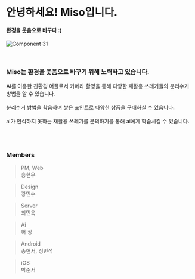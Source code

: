 # 안녕하세요! Miso입니다.
#### 환경을 웃음으로 바꾸다 :)

![Component 31](https://github.com/TeamMiso/.github/assets/101445027/3b8eaf0c-7e90-48f9-a3db-7f0df2dfa5d9)

<br />

### Miso는 환경을 웃음으로 바꾸기 위해 노력하고 있습니다.

Ai를 이용한 친환경 어플로서 카메라 촬영을 통해 다양한 재활용 쓰레기들의 분리수거 방법을 알 수 있습니다.  <br /><br />
분리수거 방법을 학습하며 쌓은 포인트로 다양한 상품을 구매하실 수 있습니다. <br /><br />
ai가 인식하지 못하는 재활용 쓰레기를 문의하기를 통해 ai에게 학습시킬 수 있습니다. <br /><br />

<br />

### Members
> PM, Web <br />
> 송현우

> Design <br />
> 강민수

> Server <br />
> 최민욱

> Ai <br />
> 허 정

> Android <br />
> 송현서, 정민석

> iOS <br />
> 박준서
